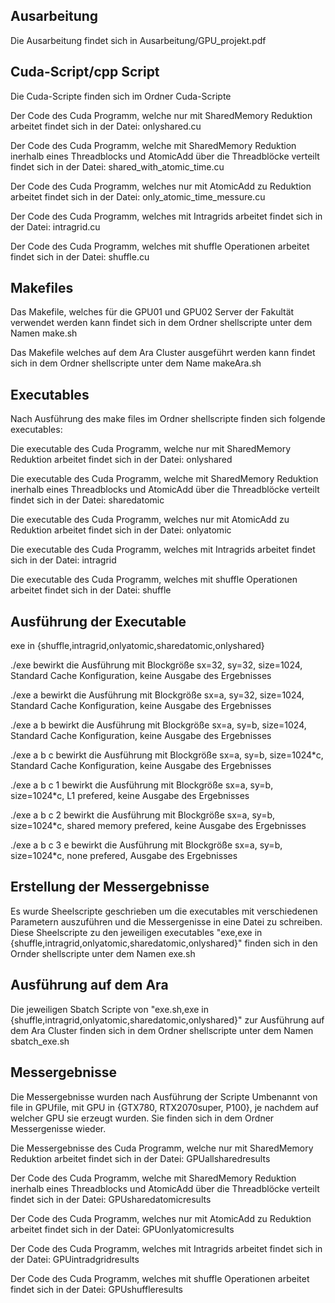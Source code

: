 ## Ausarbeitung
Die Ausarbeitung findet sich in Ausarbeitung/GPU_projekt.pdf

## Cuda-Script/cpp Script
Die Cuda-Scripte finden sich im Ordner Cuda-Scripte

Der Code des Cuda Programm, welche nur mit SharedMemory Reduktion arbeitet findet sich in der Datei:
onlyshared.cu

Der Code des Cuda Programm, welche mit SharedMemory Reduktion inerhalb eines Threadblocks und AtomicAdd über die Threadblöcke verteilt findet sich in der Datei:
shared_with_atomic_time.cu

Der Code des Cuda Programm, welches nur mit AtomicAdd zu Reduktion arbeitet findet sich in der Datei:
only_atomic_time_messure.cu

Der Code des Cuda Programm, welches mit Intragrids arbeitet findet sich in der Datei:
intragrid.cu

Der Code des Cuda Programm, welches mit shuffle Operationen arbeitet findet sich in der Datei:
shuffle.cu


## Makefiles
Das Makefile, welches für die GPU01 und GPU02 Server der Fakultät verwendet werden kann findet sich in dem Ordner shellscripte unter dem Namen make.sh

Das Makefile welches auf dem Ara Cluster ausgeführt werden kann findet sich in dem Ordner shellscripte unter dem Name makeAra.sh

## Executables 
Nach Ausführung des make files im Ordner shellscripte finden sich folgende executables:

Die executable des Cuda Programm, welche nur mit SharedMemory Reduktion arbeitet findet sich in der Datei:
onlyshared

Die executable des Cuda Programm, welche mit SharedMemory Reduktion inerhalb eines Threadblocks und AtomicAdd über die Threadblöcke verteilt findet sich in der Datei:
sharedatomic

Die executable des Cuda Programm, welches nur mit AtomicAdd zu Reduktion arbeitet findet sich in der Datei:
onlyatomic

Die executable des Cuda Programm, welches mit Intragrids arbeitet findet sich in der Datei:
intragrid

Die executable des Cuda Programm, welches mit shuffle Operationen arbeitet findet sich in der Datei:
shuffle

## Ausführung der Executable

exe in {shuffle,intragrid,onlyatomic,sharedatomic,onlyshared}

./exe bewirkt die Ausführung mit Blockgröße sx=32, sy=32, size=1024, Standard Cache Konfiguration, keine Ausgabe des Ergebnisses

./exe a bewirkt die Ausführung mit Blockgröße sx=a, sy=32, size=1024, Standard Cache Konfiguration, keine Ausgabe des Ergebnisses

./exe a b bewirkt die Ausführung mit Blockgröße sx=a, sy=b, size=1024, Standard Cache Konfiguration, keine Ausgabe des Ergebnisses

./exe a b c bewirkt die Ausführung mit Blockgröße sx=a, sy=b, size=1024*c, Standard Cache Konfiguration, keine Ausgabe des Ergebnisses

./exe a b c 1 bewirkt die Ausführung mit Blockgröße sx=a, sy=b, size=1024*c, L1 prefered, keine Ausgabe des Ergebnisses

./exe a b c 2 bewirkt die Ausführung mit Blockgröße sx=a, sy=b, size=1024*c, shared memory prefered, keine Ausgabe des Ergebnisses

./exe a b c 3 e bewirkt die Ausführung mit Blockgröße sx=a, sy=b, size=1024*c, none prefered, Ausgabe des Ergebnisses

## Erstellung der Messergebnisse

Es wurde Sheelscripte geschrieben um die executables mit verschiedenen Parametern auszuführen und die Messergenisse in eine Datei zu schreiben.
Diese Sheelscripte zu den jeweiligen executables "exe,exe in {shuffle,intragrid,onlyatomic,sharedatomic,onlyshared}" finden sich in den Ornder shellscripte unter dem Namen exe.sh

## Ausführung auf dem Ara
Die jeweiligen Sbatch Scripte von "exe.sh,exe in {shuffle,intragrid,onlyatomic,sharedatomic,onlyshared}" zur Ausführung auf dem Ara Cluster finden sich in dem Ordner shellscripte unter dem Namen sbatch_exe.sh

## Messergebnisse
Die Messergebnisse wurden nach Ausführung der Scripte Umbenannt von file in GPUfile, mit GPU in {GTX780, RTX2070super, P100}, je nachdem auf welcher GPU sie erzeugt wurden. Sie finden sich in dem Ordner Messergenisse wieder.

Die Messergebnisse des Cuda Programm, welche nur mit SharedMemory Reduktion arbeitet findet sich in der Datei: 
GPUallsharedresults

Der Code des Cuda Programm, welche mit SharedMemory Reduktion inerhalb eines Threadblocks und AtomicAdd über die Threadblöcke verteilt findet sich in der Datei:
GPUsharedatomicresults

Der Code des Cuda Programm, welches nur mit AtomicAdd zu Reduktion arbeitet findet sich in der Datei:
GPUonlyatomicresults

Der Code des Cuda Programm, welches mit Intragrids arbeitet findet sich in der Datei:
GPUintradgridresults

Der Code des Cuda Programm, welches mit shuffle Operationen arbeitet findet sich in der Datei:
GPUshuffleresults




